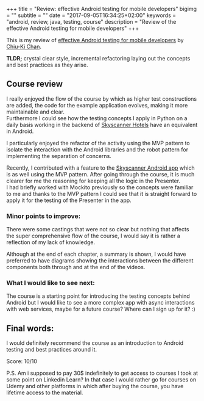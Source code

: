+++
title = "Review: effective Android testing for mobile developers"
bigimg = ""
subtitle = ""
date = "2017-09-05T16:34:25+02:00"
keywords = "android, review, java, testing, course"
description = "Review of the effective Android testing for mobile developers"
+++

This is my review of [effective Android testing for mobile developers](https://www.linkedin.com/learning/effective-android-testing-for-mobile-developers/) by [Chiu-Ki Chan](https://twitter.com/chiuki).

**TLDR;** crystal clear style, incremental refactoring laying out the concepts and best practices as they arise.
<!--more-->

Course review
-------------

I really enjoyed the flow of the course by which as higher test constructions are added, the code for the example application evolves, making it more maintainable and clear.<br>
Furthermore I could see how the testing concepts I apply in Python on a daily basis working in the backend of [Skyscanner Hotels](https://www.skyscanner.net/hotels) have an equivalent in Android.

I particularly enjoyed the refactor of the activity using the MVP pattern to isolate the interaction with the Android libraries and the robot pattern for implementing the separation of concerns.

Recently, I contributed with a feature to the [Skyscanner Android app](https://play.google.com/store/apps/details?id=net.skyscanner.android.main&hl=en) which is as well using the MVP pattern.
After going through the course, it is much clearer for me the reasoning for keeping all the logic in the Presenter. <br>
I had briefly worked with Mockito previously so the concepts were familiar to me and thanks to the MVP pattern I could see that it is straight forward to apply it for the testing of the Presenter in the app.

### Minor points to improve:

There were some castings that were not so clear but nothing that affects the super comprehensive flow of the course, I would say it is rather a reflection of my lack of knowledge.

Although at the end of each chapter, a summary is shown, I would have preferred to have diagrams showing the interactions between the different components both through and at the end of the videos.

###  What I would like to see next:

The course is a starting point for introducing the testing concepts behind Android but I would like to see a more complex app with async interactions with web services, maybe for a future course? Where can I sign up for it? :)

Final words:
------------

I would definitely recommend the course as an introduction to Android testing and best practices around it.

Score: 10/10

P.S. Am i supposed to pay 30$ indefinitely to get access to courses I took at some point on Linkedin Learn? In that case I would rather go for courses on Udemy and other platforms in which after buying the course, you have lifetime access to the material.
